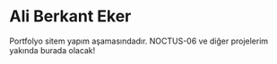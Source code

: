 <!DOCTYPE html>
<html lang="tr">
<head>
    <meta charset="UTF-8">
    <title> Ali Berkant Eker | Portfolyo</title>
</head>
<body>
    <h1>Ali Berkant Eker</h1>
    <p>Portfolyo sitem yapım aşamasındadır. NOCTUS-06 ve diğer projelerim yakında burada olacak!</p>
</body>
</html>
